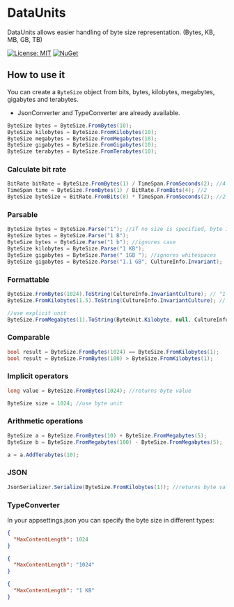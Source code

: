 # DataUnits
DataUnits allows easier handling of byte size representation. (Bytes, KB, MB, GB, TB)

[![License: MIT](https://img.shields.io/badge/License-MIT-yellow.svg?style=flat-square)](https://opensource.org/licenses/MIT)
[![NuGet](https://img.shields.io/nuget/v/DataUnits.svg?style=flat-square)](https://www.nuget.org/packages/DataUnits/)

## How to use it

You can create a `ByteSize` object from bits, bytes, kilobytes, megabytes, gigabytes and terabytes.

- JsonConverter and TypeConverter are already available.

```c#
ByteSize bytes = ByteSize.FromBytes(10);
ByteSize kilobytes = ByteSize.FromKilobytes(10);
ByteSize megabytes = ByteSize.FromMegabytes(10);
ByteSize gigabytes = ByteSize.FromGigabytes(10);
ByteSize terabytes = ByteSize.FromTerabytes(10);
```

### Calculate bit rate
```c#
BitRate bitRate = ByteSize.FromBytes(1) / TimeSpan.FromSeconds(2); //4
TimeSpan time = ByteSize.FromBytes(1) / BitRate.FromBits(4); //2
ByteSize byteSize = BitRate.FromBits(8) * TimeSpan.FromSeconds(2); //2
```

### Parsable 
```c#
ByteSize bytes = ByteSize.Parse("1"); //if no size is specified, byte is used
ByteSize bytes = ByteSize.Parse("1 B");
ByteSize bytes = ByteSize.Parse("1 b"); //ignores case
ByteSize kilobytes = ByteSize.Parse("1 KB");
ByteSize gigabytes = ByteSize.Parse(" 1GB "); //ignores whitespaces
ByteSize gigabytes = ByteSize.Parse("1.1 GB", CultureInfo.Invariant);
```

### Formattable
```c#
ByteSize.FromBytes(1024).ToString(CultureInfo.InvariantCulture); // "1 KB"
ByteSize.FromKilobytes(1.5).ToString(CultureInfo.InvariantCulture); // "1.5 KB"

//use explicit unit
ByteSize.FromMegabytes(1).ToString(ByteUnit.Kilobyte, null, CultureInfo.InvariantCulture); //"1,024 KB"
```

### Comparable
```c#
bool result = ByteSize.FromBytes(1024) == ByteSize.FromKilobytes(1);
bool result = ByteSize.FromBytes(100) > ByteSize.FromKilobytes(1);
```

### Implicit operators
```c#
long value = ByteSize.FromBytes(1024); //returns byte value

ByteSize size = 1024; //use byte unit
```

### Arithmetic operations

```c#
ByteSize a = ByteSize.FromBytes(10) + ByteSize.FromMegabytes(5);
ByteSize b = ByteSize.FromMegabytes(100) - ByteSize.FromMegabytes(5);

a = a.AddTerabytes(10);
```

### JSON
```c#
JsonSerializer.Serialize(ByteSize.FromKilobytes(1)); //returns byte value as number
```

### TypeConverter

In your appsettings.json you can specify the byte size in different types:

```json
{
  "MaxContentLength": 1024
}
```

```json
{
  "MaxContentLength": "1024"
}
```

```json
{
  "MaxContentLength": "1 KB"
}
```
